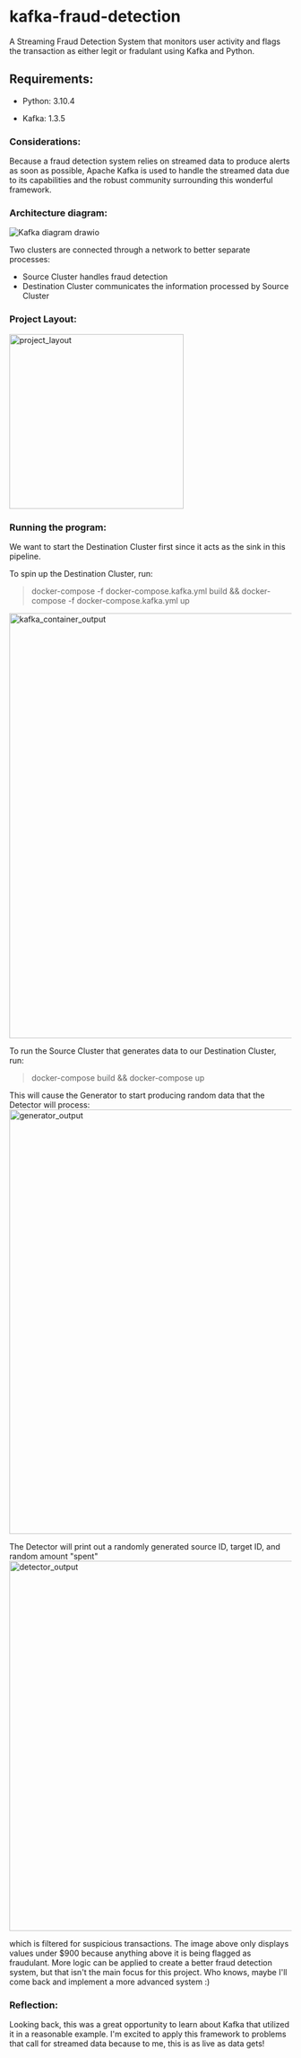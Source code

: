 # kafka-fraud-detection
A Streaming Fraud Detection System that monitors user activity and flags the transaction as either legit or fradulant using Kafka and Python.

## Requirements:
- Python: 3.10.4

- Kafka: 1.3.5

### Considerations:

Because a fraud detection system relies on streamed data to produce alerts as soon as possible,
Apache Kafka is used to handle the streamed data due to its capabilities and the robust community
surrounding this wonderful framework. 

### Architecture diagram:
![Kafka diagram drawio](https://user-images.githubusercontent.com/84660320/189236982-0eeee525-d074-48b4-aff5-b24ae9193658.png)

Two clusters are connected through a network to better separate processes:
- Source Cluster handles fraud detection
- Destination Cluster communicates the information processed by Source Cluster

### Project Layout:
<img width="311" alt="project_layout" src="https://user-images.githubusercontent.com/84660320/189238313-8e01728f-a13e-461a-80c0-ba39840d0c2f.png">

### Running the program:
We want to start the Destination Cluster first since it acts as the sink in this pipeline.

To spin up the Destination Cluster, run:
> docker-compose -f docker-compose.kafka.yml build && docker-compose -f docker-compose.kafka.yml up
<img width="757" alt="kafka_container_output" src="https://user-images.githubusercontent.com/84660320/189237794-fe89842e-1cb4-498b-928e-3b93d7a48e6e.png">

To run the Source Cluster that generates data to our Destination Cluster, run:
> docker-compose build && docker-compose up

This will cause the Generator to start producing random data that the Detector will process:
<img width="756" alt="generator_output" src="https://user-images.githubusercontent.com/84660320/189238459-cbe5c632-5ede-4e8c-8972-98579c05280d.png">

The Detector will print out a randomly generated source ID, target ID, and random amount "spent"
<img width="659" alt="detector_output" src="https://user-images.githubusercontent.com/84660320/189238925-5fdaee5d-0da3-4e76-a529-d5b8f9a671d9.png">

which is filtered for suspicious transactions. The image above only displays values under $900 because anything above it is being flagged as fraudulant. 
More logic can be applied to create a better fraud detection system, but that isn't the main focus for this project. Who knows, maybe I'll come back and 
implement a more advanced system :)

### Reflection:
Looking back, this was a great opportunity to learn about Kafka that utilized it in a reasonable example. I'm excited to apply this framework to 
problems that call for streamed data because to me, this is as live as data gets!
